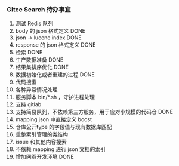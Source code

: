 ### Gitee Search 待办事宜

1. 测试 Redis 队列
2. body 的 json 格式定义         DONE
3. json -> lucene index        DONE
4. response 的 json 格式定义     DONE
5. 检索                        DONE
6. 生产数据准备  DONE
7. 结果集排序优化  DONE
8. 数据初始化或者重建的过程  DONE
9. 代码搜索
10. 各种异常情况处理
11. 服务脚本 bin/*.sh ，守护进程处理
12. 支持 gitlab
13. 支持简易队列，不依赖第三方服务，用于应对小规模的代码仓  DONE
14. mapping json 中直接定义 boost
15. 仓库公开type 的字段值与现有数据库匹配
16. 重整索引管理的类结构
17. issue 和其他内容搜索
18. 不依赖 mapping 进行 json 文档的索引
19. 增加网页开发环境  DONE
